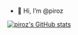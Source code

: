 - 👋 Hi, I’m @piroz

[![piroz's GitHub stats](https://github-readme-stats.vercel.app/api?username=piroz&show_icons=true)](https://github.com/anuraghazra/github-readme-stats)


<!---
piroz/piroz is a ✨ special ✨ repository because its `README.md` (this file) appears on your GitHub profile.
You can click the Preview link to take a look at your changes.
--->
